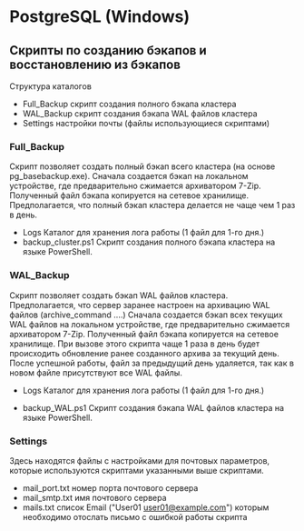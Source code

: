 # PostgreSQL (Windows)
## Скрипты по созданию бэкапов и восстановлению из бэкапов
Структура каталогов
* Full_Backup
    скрипт создания полного бэкапа кластера
* WAL_Backup
    скрипт создания бэкапа WAL файлов кластера
* Settings
    настройки почты (файлы использующиеся скриптами)
	
### Full_Backup
Скрипт позволяет создать полный бэкап всего кластера (на основе pg_basebackup.exe).
Сначала создается бэкап на локальном устройстве, где предварительно сжимается архиватором 7-Zip.
Полученный файл бэкапа копируется на сетевое хранилище.
Предполагается, что полный бэкап кластера делается не чаще чем 1 раз в день.
* Logs
	Каталог для хранения лога работы (1 файл для 1-го дня.)
* backup_cluster.ps1
    Скрипт создания полного бэкапа кластера на языке PowerShell.

### WAL_Backup
Скрипт позволяет создать бэкап WAL файлов кластера.
Предполагается, что сервер заранее настроен на архивацию WAL файлов (archive_command ....)
Сначала создается бэкап всех текущих WAL файлов на локальном устройстве, где предварительно сжимается архиватором 7-Zip.
Полученный файл бэкапа копируется на сетевое хранилище.
При вызове этого скрипта чаще 1 раза в день будет происходить обновление ранее созданного архива за текущий день.
После успешной работы, файл за предыдущий день удаляется, так как в новом файле присутствуют все WAL файлы.
* Logs
	Каталог для хранения лога работы (1 файл для 1-го дня.)

* backup_WAL.ps1
    Скрипт создания бэкапа WAL файлов кластера на языке PowerShell.

### Settings
Здесь находятся файлы c настройками для почтовых параметров, которые используются скриптами указанными выше скриптами.
* mail_port.txt
    номер порта почтового сервера
* mail_smtp.txt
    имя почтового сервера
* mails.txt
    список Email ("User01 <user01@example.com>") которым необходимо отослать  письмо с ошибкой работы скрипта
